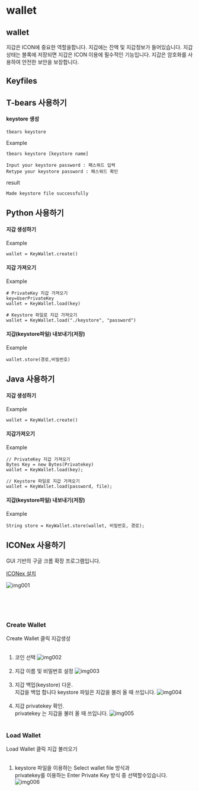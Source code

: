 wallet
==============

## wallet
지갑은 ICON에 중요한 역할을합니다. 지갑에는 잔액 및 지갑정보가 들어있습니다. 지갑 상태는 블록에 저장되면 지갑은 ICON 이용에 필수적인 기능입니다.
지갑은 암호화를 사용하여 안전한 보안을 보장합니다.

## Keyfiles

## T-bears 사용하기


#### keystore 생성
``` 
tbears keystore 
```
Example
``` 
tbears keystore [keystore name]

Input your keystore password : 패스워드 입력
Retype your keystore password : 패스워드 확인

```
result
```
Made keystore file successfully
```

## Python 사용하기


#### 지갑 생성하기

Example
``` 
wallet = KeyWallet.create()
```

#### 지갑 가져오기

Example
``` 
# PrivateKey 지갑 가져오기
key=UserPrivateKey
wallet = KeyWallet.load(key)

# Keystore 파일로 지갑 가져오기
wallet = KeyWallet.load("./keystore", "password")
```

#### 지갑(keystore파일) 내보내기(저장)

Example
``` 
wallet.store(경로,비밀번호)
```

## Java 사용하기


#### 지갑 생성하기

Example
``` 
wallet = KeyWallet.create()
```
#### 지갑가져오기

Example
``` 
// PrivateKey 지갑 가져오기
Bytes Key = new Bytes(Privatekey)
wallet = KeyWallet.load(key);

// Keystore 파일로 지갑 가져오기
wallet = KeyWallet.load(password, file);
```
#### 지갑(keystore파일) 내보내기(저장)

Example
``` 
String store = KeyWallet.store(wallet, 비밀번호, 경로);
```


## ICONex 사용하기
GUI 기반의 구글 크롬 확장 프로그램입니다.


[ICONex 설치](<https://chrome.google.com/webstore/detail/iconex/flpiciilemghbmfalicajoolhkkenfel>)


![img001](./img/iconex001.png)

<br><br><br>
### Create Wallet

Create Wallet 클릭 지갑생성
<br><br>

1. 코인 선택
![img002](./img/iconex002.png)
<br><br>
2. 지갑 이름 및 비밀번호 설정
![img003](./img/iconex003.png)
<br><br>
3. 지갑 백업(keystore) 다운.<br>지갑을 백업 합니다 keystore 파일은 지갑을 불러 올 때 쓰입니다.
![img004](./img/iconex004.png)
<br><br>
4. 지갑 privatekey 확인.<br>privatekey 는 지갑을 불러 올 때 쓰입니다.
![img005](./img/iconex005.png)
<br><br>

### Load Wallet

Load Wallet 클릭 지갑 불러오기
<br><br>
1. keystore 파일을 이용하는 Select wallet file 방식과<br>privatekey를 이용하는 Enter Private Key 방식 중 선택할수있습니다.
![img006](./img/iconex006.png)